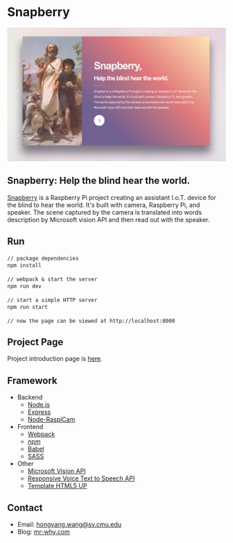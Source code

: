 # Snapberry

![](./cover_image.png)

## Snapberry: Help the blind hear the world.

[Snapberry](http://wanghong-yang.github.io/Snapberry/) is a Raspberry Pi project creating an assistant I.o.T. device for the blind to hear the world. It's built with camera, Raspberry Pi, and speaker. The scene captured by the camera is translated into words description by Microsoft vision API and then read out with the speaker. 

## Run

```
// package dependencies
npm install

// webpack & start the server
npm run dev

// start a simple HTTP server
npm run start

// now the page can be viewed at http://localhost:8000
```

## Project Page

Project introduction page is [here](http://wanghong-yang.github.io/Snapberry/).

## Framework

+ Backend
  + [Node.js](https://nodejs.org/)
  + [Express](http://expressjs.com/)
  + [Node-RaspiCam](https://github.com/troyth/node-raspicam)
+ Frontend
  + [Webpack](https://webpack.github.io/)
  + [npm](https://www.npmjs.com/)
  + [Babel](https://babeljs.io/)
  + [SASS](http://sass-lang.com/)
+ Other
  + [Microsoft Vision API](https://www.microsoft.com/cognitive-services/en-us/computer-vision-api)
  + [Responsive Voice Text to Speech API](https://responsivevoice.org/)
  + [Template HTML5 UP](https://html5up.net/)

## Contact

+ Email: hongyang.wang@sv.cmu.edu
+ Blog: [mr-why.com](http://mr-why.com)